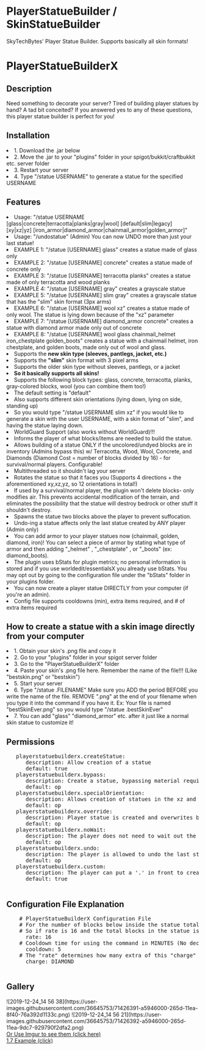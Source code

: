 # PlayerStatueBuilder / SkinStatueBuilder
SkyTechBytes' Player Statue Builder. Supports basically all skin formats!
<h1>PlayerStatueBuilderX</h1>
<h2>Description</h2>
Need something to decorate your server? Tired of building player statues by hand? A tad bit conceited? If you answered yes to any of these questions, this player statue builder is perfect for you!
<h2>Installation</h2>
<li>1. Download the .jar below
<li>2. Move the .jar to your "plugins" folder in your spigot/bukkit/craftbukkit etc. server folder
<li>3. Restart your server
<li>4. Type "/statue USERNAME" to generate a statue for the specified USERNAME
<h2>Features</h2>
<li>Usage: "/statue USERNAME [glass|concrete|terracotta|planks|gray|wool] [default|slim|legacy] [xy|xz|yz] [iron_armor|diamond_armor|chainmail_armor|golden_armor]"
<li>Usage: "/undostatue" (Admin) You can now UNDO more than just your last statue!
<li>EXAMPLE 1: "/statue [USERNAME] glass" creates a statue made of glass only
<li>EXAMPLE 2: "/statue [USERNAME] concrete" creates a statue made of concrete only
<li>EXAMPLE 3: "/statue [USERNAME] terracotta planks" creates a statue made of only terracotta and wood planks
<li>EXAMPLE 4: "/statue [USERNAME] gray" creates a grayscale statue
<li>EXAMPLE 5: "/statue [USERNAME] slim gray" creates a grayscale statue that has the "slim" skin format (3px arms)
<li>EXAMPLE 6: "/statue [USERNAME] wool xz" creates a statue made of only wool. The statue is lying down because of the "xz" parameter
<li>EXAMPLE 7: "/statue [USERNAME] diamond_armor concrete" creates a statue with diamond armor made only out of concrete
<li>EXAMPLE 8: "/statue [USERNAME] wool glass chainmail_helmet iron_chestplate golden_boots" creates a statue with a chainmail helmet, iron chestplate, and golden boots, made only out of wool and glass.
<li>Supports the <strong>new skin type (sleeves, pantlegs, jacket, etc.)</strong>
<li>Supports the <strong>"slim"</strong> skin format with 3 pixel arms
<li>Supports the older skin type without sleeves, pantlegs, or a jacket
<li><strong>So it basically supports all skins!</strong>
<li>Supports the following block types: glass, concrete, terracotta, planks, gray-colored blocks, wool (you can combine them too!)
<li>The default setting is "default" 
<li>Also supports different skin orientations (lying down, lying on side, standing up)
<li> So you would type "/statue USERNAME slim xz" if you would like to generate a skin with the user USERNAME, with a skin format of "slim", and having the statue laying down.
<li>WorldGuard Support (also works without WorldGuard)!!!
<li>Informs the player of what blocks/items are needed to build the statue.
<li>Allows building of a statue ONLY if the uncolored/undyed blocks are in inventory (Admins bypass this) w/ Terracotta, Wood, Wool, Concrete, and Diamonds (Diamond Cost = number of blocks divided by 16) - for survival/normal players. Configurable!
<li>Multithreaded so it shouldn't lag your server 
<li>Rotates the statue so that it faces you (Supports 4 directions + the aforementioned xy,xz,yz, so 12 orientations in total!)
<li>If used by a survival/normal player, the plugin won't delete blocks- only modifies air. This prevents accidental modification of the terrain, and eliminates the possibility that the statue will destroy bedrock or other stuff it shouldn't destroy.
<li>Spawns the statue two blocks above the player to prevent suffocation.
<li>Undo-ing a statue affects only the last statue created by ANY player (Admin only)
<li>You can add armor to your player statues now (chainmail, golden, diamond, iron)! You can select a piece of armor by stating what type of armor and then adding "_helmet" , "_chestplate" , or "_boots" (ex: diamond_boots).
<li>The plugin uses bStats for plugin metrics; no personal information is stored and if you use worldedit/essentialsX you already use bStats. You may opt out by going to the configuration file under the "bStats" folder in your plugins folder.
<li>You can now create a player statue DIRECTLY from your computer (if you're an admin). 
<li>Config file supports cooldowns (min), extra items required, and # of extra items required
  <h2>How to create a statue with a skin image directly from your computer</h2>
  <li>1. Obtain your skin's .png file and copy it
  <li>2. Go to your "plugins" folder in your spigot server folder
  <li>3. Go to the "PlayerStatueBuilderX" folder
  <li>4. Paste your skin's .png file here. Remember the name of the file!!! (Like "bestskin.png" or "bestskin")
  <li>5. Start your server
  <li>6. Type "/statue .FILENAME" Make sure you ADD the period BEFORE you write the name of the file. REMOVE ".png" at the end of your filename when you type it into the command if you have it. Ex: Your file is named "bestSkinEver.png" so you would type "/statue .bestSkinEver"
  <li>7. You can add "glass" "diamond_armor" etc. after it just like a normal skin statue to customize it!
  <h2>Permissions</h2>
   <pre>
   playerstatuebuilderx.createStatue:
      description: Allow creation of a statue
      default: true
   playerstatuebuilderx.bypass:
      description: Create a statue, bypassing material requirements
      default: op
   playerstatuebuilderx.specialOrientation:
      description: Allows creation of statues in the xz and yz plane. Orientation unpredictable so Admin only!
      default: op
   playerstatuebuilderx.override:
      description: Player statue is created and overwrites blocks (usually just skips if not air)
      default: op
   playerstatuebuilderx.noWait:
      description: The player does not need to wait out the cooldown to make the statue - 5 minutes is default
      default: op
   playerstatuebuilderx.undo:
      description: The player is allowed to undo the last statue created by ANYONE on the server (no material refunds). You must have "override" permissions for this to work
      default: op
   playerstatuebuilderx.custom:
      description: The player can put a '.' in front to create a custom statue from the plugin's data folder
      default: true   
      </pre>
  <h2>Configuration File Explanation</h2>
    <pre>
    # PlayerStatueBuilderX Configuration File
    # For the number of blocks below inside the statue total, add one of the "charge" item to the total
    # So if rate is 16 and the total blocks in the statue is 512, the player would need 512/16 = 32 of the "charge" item (in this case, Diamond)
      rate: 16
    # Cooldown time for using the command in MINUTES (No decimals, set to zero for no cooldown). So 5 means 5 minutes between SUCCESSFUL statue CREATIONS.
      cooldown: 5
    # The "rate" determines how many extra of this "charge" item a player will need. Ex: EMERALD, REDSTONE, DIAMOND, etc.
      charge: DIAMOND
    </pre>
<h2>Gallery</h2>
![2019-12-24_14 56 38](https://user-images.githubusercontent.com/36645753/71426391-a5946000-265d-11ea-8f40-76a392d1133c.png)
![2019-12-24_14 56 21](https://user-images.githubusercontent.com/36645753/71426392-a5946000-265d-11ea-9dc7-929790f2dfa2.png)
<br>
<a href="https://imgur.com/a/m3HXHHj">Or Use Imgur to see them (click here)</a>
    <br>
    <a href="https://imgur.com/a/34qkFPs">1.7 Example (click)</a>
